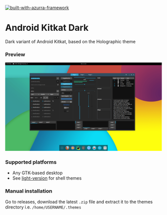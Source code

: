 [![built-with-azurra-framework](https://github.com/B00merang-Project/Azurra_framework/raw/assets/azurra_framework_smaller.png)](https://github.com/B00merang-Project/Azurra_framework)

# Android Kitkat Dark
Dark variant of Android Kitkat, based on the Holographic theme

### Preview
![android-kitkat-dark](https://github.com/B00merang-Project/gallery/raw/master/Android%204.4%20Kitkat%20Dark%20(3).png)

### Supported platforms
- Any GTK-based desktop
- See [light-version](https://github.com/B00merang-Project/Android-Kitkat) for shell themes

### Manual installation
Go to releases, download the latest `.zip` file and extract it to the themes directory i.e. `/home/USERNAME/.themes`
